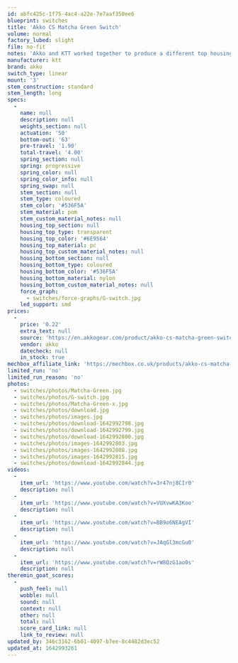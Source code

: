 ```yaml
---
id: abfc425c-1f75-4ac4-a22e-7e7aaf350ee6
blueprint: switches
title: 'Akko CS Matcha Green Switch'
volume: normal
factory_lubed: slight
film: no-fit
notes: 'Akko and KTT worked together to produce a different top housing mold inorder to prevent north facing interference with cherry keycaps.'
manufacturer: ktt
brand: akko
switch_type: linear
mount: '3'
stem_construction: standard
stem_length: long
specs:
  -
    name: null
    description: null
    weights_section: null
    actuation: '50'
    bottom-out: '63'
    pre-travel: '1.90'
    total-travel: '4.00'
    spring_section: null
    spring: progressive
    spring_color: null
    spring_color_info: null
    spring_swap: null
    stem_section: null
    stem_type: coloured
    stem_color: '#536F5A'
    stem_material: pom
    stem_custom_material_notes: null
    housing_top_section: null
    housing_top_type: transparent
    housing_top_color: '#6E9564'
    housing_top_material: pc
    housing_top_custom_material_notes: null
    housing_bottom_section: null
    housing_bottom_type: coloured
    housing_bottom_color: '#536F5A'
    housing_bottom_material: nylon
    housing_bottom_custom_material_notes: null
    force_graph:
      - switches/force-graphs/G-switch.jpg
    led_support: smd
prices:
  -
    price: '0.22'
    extra_text: null
    source: 'https://en.akkogear.com/product/akko-cs-matcha-green-switch/'
    vendor: akko
    datecheck: null
    in_stock: true
mechbox_affiliate_link: 'https://mechbox.co.uk/products/akko-cs-matcha-green-switch?variant=40112761962658'
limited_run: 'no'
limited_run_reason: 'no'
photos:
  - switches/photos/Matcha-Green.jpg
  - switches/photos/G-switch.jpg
  - switches/photos/Matcha-Green-x.jpg
  - switches/photos/download.jpg
  - switches/photos/images.jpg
  - switches/photos/download-1642992798.jpg
  - switches/photos/download-1642992799.jpg
  - switches/photos/download-1642992800.jpg
  - switches/photos/images-1642992803.jpg
  - switches/photos/images-1642992808.jpg
  - switches/photos/images-1642992815.jpg
  - switches/photos/download-1642992844.jpg
videos:
  -
    item_url: 'https://www.youtube.com/watch?v=3r47nj8CIr0'
    description: null
  -
    item_url: 'https://www.youtube.com/watch?v=VUXvwKA3Koo'
    description: null
  -
    item_url: 'https://www.youtube.com/watch?v=BB9o6NEAgVI'
    description: null
  -
    item_url: 'https://www.youtube.com/watch?v=JAqGl3mcGu0'
    description: null
  -
    item_url: 'https://www.youtube.com/watch?v=rW8QzG1ao0s'
    description: null
theremin_goat_scores:
  -
    push_feel: null
    wobble: null
    sound: null
    context: null
    other: null
    total: null
    score_card_link: null
    link_to_review: null
updated_by: 346c3162-6b01-4097-b7ee-8c4482d3ec52
updated_at: 1642993261
---
```

